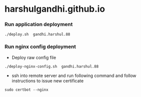 # harshulgandhi.github.io

### Run application deployment

```./deploy.sh  gandhi.harshul.88```

### Run nginx config deployment

* Deploy raw config file

```./deploy-nginx-config.sh  gandhi.harshul.88```

* ssh into remote server and run following command and follow instructions to issue new certificate

```sudo certbot --nginx```